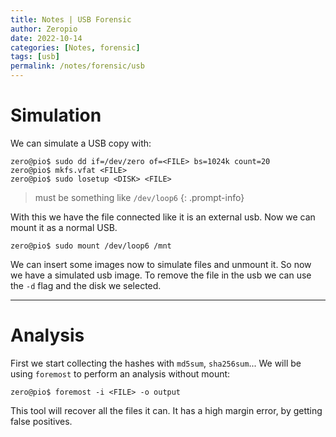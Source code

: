 ```yaml
---
title: Notes | USB Forensic
author: Zeropio
date: 2022-10-14
categories: [Notes, forensic]
tags: [usb]
permalink: /notes/forensic/usb
---
```


# Simulation

We can simulate a USB copy with:
```console
zero@pio$ sudo dd if=/dev/zero of=<FILE> bs=1024k count=20
zero@pio$ mkfs.vfat <FILE>
zero@pio$ sudo losetup <DISK> <FILE>
```

> <DISK> must be something like `/dev/loop6`
{: .prompt-info}

With this we have the file connected like it is an external usb. Now we can mount it as a normal USB.
```console
zero@pio$ sudo mount /dev/loop6 /mnt
```

We can insert some images now to simulate files and unmount it. So now we have a simulated usb image. To remove the file in the usb we can use the `-d` flag and the disk we selected.

---

# Analysis

First we start collecting the hashes with `md5sum`, `sha256sum`... We will be using `foremost` to perform an analysis without mount:
```console
zero@pio$ foremost -i <FILE> -o output
```

This tool will recover all the files it can. It has a high margin error, by getting false positives.






